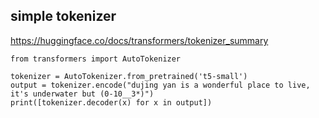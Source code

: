 ## simple tokenizer
https://huggingface.co/docs/transformers/tokenizer_summary

```
from transformers import AutoTokenizer

tokenizer = AutoTokenizer.from_pretrained('t5-small')
output = tokenizer.encode("dujing yan is a wonderful place to live, it's underwater but (0-10__3*)")
print([tokenizer.decoder(x) for x in output])
```
